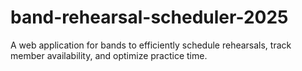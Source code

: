 # band-rehearsal-scheduler-2025
A web application for bands to efficiently schedule rehearsals, track member availability, and optimize practice time.
